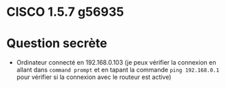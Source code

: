 # CISCO 1.5.7 g56935

# Question secrète

- Ordinateur connecté en 192.168.0.103 (je peux vérifier la connexion en allant dans `command prompt` et en tapant la commande `ping 192.168.0.1` pour vérifier si la connexion avec le routeur est active)